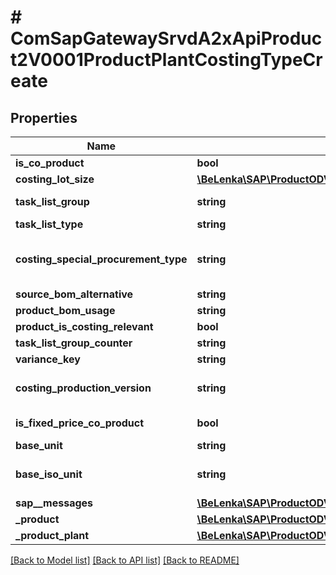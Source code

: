 # # ComSapGatewaySrvdA2xApiProduct2V0001ProductPlantCostingTypeCreate

## Properties

Name | Type | Description | Notes
------------ | ------------- | ------------- | -------------
**is_co_product** | **bool** |  | [optional]
**costing_lot_size** | [**\BeLenka\SAP\ProductODV4\Model\CostingLotSize**](CostingLotSize.md) |  | [optional]
**task_list_group** | **string** | Key for Task List Group | [optional]
**task_list_type** | **string** |  | [optional]
**costing_special_procurement_type** | **string** | Special Procurement Type for Costing | [optional]
**source_bom_alternative** | **string** |  | [optional]
**product_bom_usage** | **string** |  | [optional]
**product_is_costing_relevant** | **bool** |  | [optional]
**task_list_group_counter** | **string** |  | [optional]
**variance_key** | **string** |  | [optional]
**costing_production_version** | **string** | Production Version To Be Costed | [optional]
**is_fixed_price_co_product** | **bool** | Fixed-Price Co-Product | [optional]
**base_unit** | **string** |  | [optional]
**base_iso_unit** | **string** | Base unit of measure in ISO code | [optional]
**sap__messages** | [**\BeLenka\SAP\ProductODV4\Model\ComSapGatewaySrvdA2xApiProduct2V0001SAPMessageCreate[]**](ComSapGatewaySrvdA2xApiProduct2V0001SAPMessageCreate.md) |  | [optional]
**_product** | [**\BeLenka\SAP\ProductODV4\Model\ComSapGatewaySrvdA2xApiProduct2V0001ProductTypeCreate**](ComSapGatewaySrvdA2xApiProduct2V0001ProductTypeCreate.md) |  | [optional]
**_product_plant** | [**\BeLenka\SAP\ProductODV4\Model\ComSapGatewaySrvdA2xApiProduct2V0001ProductPlantTypeCreate**](ComSapGatewaySrvdA2xApiProduct2V0001ProductPlantTypeCreate.md) |  | [optional]

[[Back to Model list]](../../README.md#models) [[Back to API list]](../../README.md#endpoints) [[Back to README]](../../README.md)

